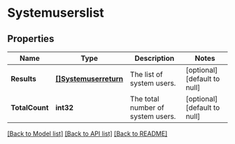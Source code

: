# Systemuserslist

## Properties
Name | Type | Description | Notes
------------ | ------------- | ------------- | -------------
**Results** | [**[]Systemuserreturn**](systemuserreturn.md) | The list of system users. | [optional] [default to null]
**TotalCount** | **int32** | The total number of system users. | [optional] [default to null]

[[Back to Model list]](../README.md#documentation-for-models) [[Back to API list]](../README.md#documentation-for-api-endpoints) [[Back to README]](../README.md)


